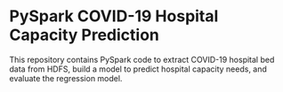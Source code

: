 # PySpark COVID-19 Hospital Capacity Prediction
This repository contains PySpark code to extract COVID-19 hospital bed data from HDFS, build a model to predict hospital capacity needs, and evaluate the regression model.

